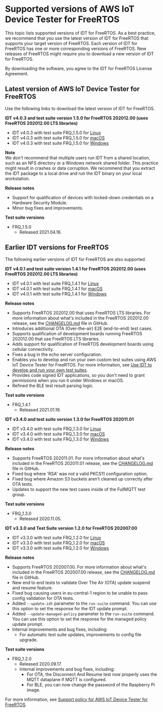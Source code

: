 # Supported versions of AWS IoT Device Tester for FreeRTOS<a name="dev-test-versions-afr"></a>

This topic lists supported versions of IDT for FreeRTOS\. As a best practice, we recommend that you use the latest version of IDT for FreeRTOS that supports your target version of FreeRTOS\. Each version of IDT for FreeRTOS has one or more corresponding versions of FreeRTOS\. New releases of FreeRTOS might require you to download a new version of IDT for FreeRTOS\. 

By downloading the software, you agree to the IDT for FreeRTOS License Agreement\. 

## Latest version of AWS IoT Device Tester for FreeRTOS<a name="idt-latest-version-afr"></a>

Use the following links to download the latest version of IDT for FreeRTOS\.

**IDT v4\.0\.3 and test suite version 1\.5\.0 for FreeRTOS 202012\.00 \(uses FreeRTOS 202012\.00 LTS libraries\)**
+ IDT v4\.0\.3 with test suite FRQ\_1\.5\.0 for [ Linux](https://docs.aws.amazon.com/freertos/latest/userguide/freertos/devicetester_freertos_linux_4.0.3.zip)
+ IDT v4\.0\.3 with test suite FRQ\_1\.5\.0 for [ macOS](https://docs.aws.amazon.com/freertos/latest/userguide/freertos/devicetester_freertos_mac_4.0.3.zip)
+ IDT v4\.0\.3 with test suite FRQ\_1\.5\.0 for [ Windows](https://docs.aws.amazon.com/freertos/latest/userguide/freertos/devicetester_freertos_win_4.0.3.zip)

**Note**  
We don't recommend that multiple users run IDT from a shared location, such as an NFS directory or a Windows network shared folder\. This practice might result in crashes or data corruption\. We recommend that you extract the IDT package to a local drive and run the IDT binary on your local workstation\.

**Release notes**
+ Support for qualification of devices with locked\-down credentials on a Hardware Security Module\.
+ Minor bug fixes and improvements\.

**Test suite versions**
+ FRQ\_1\.5\.0
  + Released 2021\.04\.16\.

## Earlier IDT versions for FreeRTOS<a name="idt-prev-versions-afr"></a>

The following earlier versions of IDT for FreeRTOS are also supported\.

**IDT v4\.0\.1 and test suite version 1\.4\.1 for FreeRTOS 202012\.00 \(uses FreeRTOS 202012\.00 LTS libraries\)**
+ IDT v4\.0\.1 with test suite FRQ\_1\.4\.1 for [ Linux](https://docs.aws.amazon.com/freertos/latest/userguide/freertos/devicetester_freertos_linux_4.0.1.zip)
+ IDT v4\.0\.1 with test suite FRQ\_1\.4\.1 for [ macOS](https://docs.aws.amazon.com/freertos/latest/userguide/freertos/devicetester_freertos_mac_4.0.1.zip)
+ IDT v4\.0\.1 with test suite FRQ\_1\.4\.1 for [ Windows](https://docs.aws.amazon.com/freertos/latest/userguide/freertos/devicetester_freertos_win_4.0.1.zip)

**Release notes**
+ Supports FreeRTOS 202012\.00 that uses FreeRTOS LTS libraries\. For more information about what's included in the FreeRTOS 202012\.00 release, see the [CHANGELOG\.md](https://github.com/aws/amazon-freertos/blob/202012.00/CHANGELOG.md) file in GitHub\.
+ Introduces additional OTA \(Over\-the\-air\) E2E \(end\-to\-end\) test cases\.
+ Supports qualification of development boards running FreeRTOS 202012\.00 that use FreeRTOS LTS libraries\.
+ Adds support for qualification of FreeRTOS development boards using cellular connectivity\.
+ Fixes a bug in the echo server configuration\.
+ Enables you to develop and run your own custom test suites using AWS IoT Device Tester for FreeRTOS\. For more information, see [Use IDT to develop and run your own test suites](idt-custom-tests.md)\.
+ Provides code signed IDT applications, so you don't need to grant permissions when you run it under Windows or macOS\.
+ Refined the BLE test result parsing logic\.

**Test suite versions**
+ FRQ\_1\.4\.1
  + Released 2021\.01\.19\.

**IDT v3\.4\.0 and test suite version 1\.3\.0 for FreeRTOS 202011\.01**
+ IDT v3\.4\.0 with test suite FRQ\_1\.3\.0 for [ Linux](https://docs.aws.amazon.com/freertos/latest/userguide/freertos/devicetester_freertos_linux_3.4.0.zip)
+ IDT v3\.4\.0 with test suite FRQ\_1\.3\.0 for [ macOS](https://docs.aws.amazon.com/freertos/latest/userguide/freertos/devicetester_freertos_mac_3.4.0.zip)
+ IDT v3\.4\.0 with test suite FRQ\_1\.3\.0 for [ Windows](https://docs.aws.amazon.com/freertos/latest/userguide/freertos/devicetester_freertos_win_3.4.0.zip)

**Release notes**
+ Supports FreeRTOS 202011\.01\. For more information about what's included in the FreeRTOS 202011\.01 release, see the [CHANGELOG\.md](https://github.com/aws/amazon-freertos/blob/202011.01/CHANGELOG.md) file in GitHub\.
+ Fixed bug where 'RSA' was not a valid PKCS11 configuration option\.
+ Fixed bug where Amazon S3 buckets aren’t cleaned up correctly after OTA tests\.
+ Updates to support the new test cases inside of the FullMQTT test group\.

**Test suite versions**
+ FRQ\_1\.3\.0
  + Released 2020\.11\.05\.

**IDT v3\.3\.0 and Test Suite version 1\.2\.0 for FreeRTOS 202007\.00**
+ IDT v3\.3\.0 with test suite FRQ\_1\.2\.0 for [ Linux](https://docs.aws.amazon.com/freertos/latest/userguide/freertos/devicetester_freertos_linux_3.3.0.zip)
+ IDT v3\.3\.0 with test suite FRQ\_1\.2\.0 for [ macOS](https://docs.aws.amazon.com/freertos/latest/userguide/freertos/devicetester_freertos_mac_3.3.0.zip)
+ IDT v3\.3\.0 with test suite FRQ\_1\.2\.0 for [ Windows](https://docs.aws.amazon.com/freertos/latest/userguide/freertos/devicetester_freertos_win_3.3.0.zip)

**Release notes**
+ Supports FreeRTOS 202007\.00\. For more information about what's included in the FreeRTOS 202007\.00 release, see the [CHANGELOG\.md](https://github.com/aws/amazon-freertos/blob/202007.00/CHANGELOG.md) file in GitHub\.
+ New end to end tests to validate Over The Air \(OTA\) update suspend and resume feature\.
+ Fixed bug causing users in eu\-central\-1 region to be unable to pass config validation for OTA tests\.
+ Added `--update-idt` parameter to the `run-suite` command\. You can use this option to set the response for the IDT update prompt\.
+ Added `--update-managed-policy` parameter to the `run-suite` command\. You can use this option to set the response for the managed policy update prompt\.
+ Internal improvements and bug fixes, including:
  + For automatic test suite updates, improvements to config file upgrade\.

**Test suite versions**
+ FRQ\_1\.2\.0
  + Released 2020\.09\.17\.
  + Internal improvements and bug fixes, including:
    + For OTA, the Disconnect And Resume test now properly uses the MQTT dataplane if MQTT is configured\.
    + For BLE, you can now change the password of the Raspberry Pi image\.

For more information, see [Support policy for AWS IoT Device Tester for FreeRTOS](idt-support-policy.md)\.